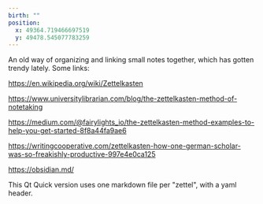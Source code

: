 ```yaml
---
birth: ""
position:
  x: 49364.719466697519
  y: 49478.545077783259
---
```

An old way of organizing and linking small notes together, which has gotten
trendy lately.  Some links:

<https://en.wikipedia.org/wiki/Zettelkasten>

<https://www.universitylibrarian.com/blog/the-zettelkasten-method-of-notetaking>


<https://medium.com/@fairylights_io/the-zettelkasten-method-examples-to-help-you-get-started-8f8a44fa9ae6>


<https://writingcooperative.com/zettelkasten-how-one-german-scholar-was-so-freakishly-productive-997e4e0ca125>

<https://obsidian.md/>

This Qt Quick version uses one markdown file per "zettel", with a yaml header.

